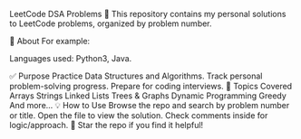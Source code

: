 LeetCode DSA Problems 📘
This repository contains my personal solutions to LeetCode problems, organized by problem number.

📌 About
For example:

Languages used:  Python3, Java.

✅ Purpose
Practice Data Structures and Algorithms.
Track personal problem-solving progress.
Prepare for coding interviews.
🧠 Topics Covered
Arrays
Strings
Linked Lists
Trees & Graphs
Dynamic Programming
Greedy
And more...
💡 How to Use
Browse the repo and search by problem number or title.
Open the file to view the solution.
Check comments inside for logic/approach.
🌟 Star the repo if you find it helpful!
